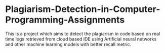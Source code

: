 # Plagiarism-Detection-in-Computer-Programming-Assignments

This is a project which aims to detect the plagiarism in code based on real time logs retrieved from cloud based IDE using Artificial neural networks and other machine learning models with better recall metric.
